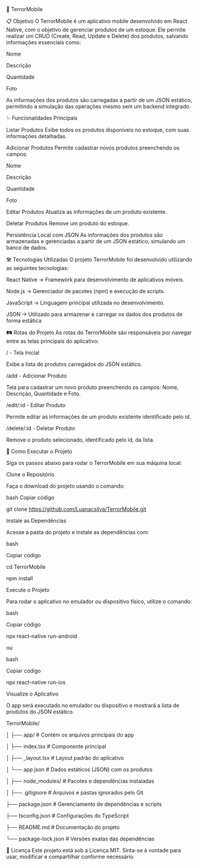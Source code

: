 🚀 TerrorMobile



📋 Objetivo
O TerrorMobile é um aplicativo mobile desenvolvido em React Native, com o objetivo de gerenciar produtos de um estoque. Ele permite realizar um CRUD (Create, Read, Update e Delete) dos produtos, salvando informações essenciais como:



Nome



Descrição



Quantidade



Foto



As informações dos produtos são carregadas a partir de um JSON estático, permitindo a simulação das operações mesmo sem um backend integrado.

✨ Funcionalidades Principais



Listar Produtos
Exibe todos os produtos disponíveis no estoque, com suas informações detalhadas.

Adicionar Produtos
Permite cadastrar novos produtos preenchendo os campos:

Nome



Descrição



Quantidade



Foto



Editar Produtos
Atualiza as informações de um produto existente.



Deletar Produtos
Remove um produto do estoque.

Persistência Local com JSON
As informações dos produtos são armazenadas e gerenciadas a partir de um JSON estático, simulando um banco de dados.




🛠️ Tecnologias Utilizadas
O projeto TerrorMobile foi desenvolvido utilizando as seguintes tecnologias:



React Native → Framework para desenvolvimento de aplicativos móveis.


Node.js → Gerenciador de pacotes (npm) e execução de scripts.


JavaScript → Linguagem principal utilizada no desenvolvimento.


JSON → Utilizado para armazenar e carregar os dados dos produtos de forma estática



🛤️ Rotas do Projeto
As rotas do TerrorMobile são responsáveis por navegar entre as telas principais do aplicativo:


/ - Tela Inicial


Exibe a lista de produtos carregados do JSON estático.


/add - Adicionar Produto



Tela para cadastrar um novo produto preenchendo os campos: Nome, Descrição, Quantidade e Foto.


/edit/:id - Editar Produto



Permite editar as informações de um produto existente identificado pelo id.


/delete/:id - Deletar Produto



Remove o produto selecionado, identificado pelo id, da lista.




🚀 Como Executar o Projeto



Siga os passos abaixo para rodar o TerrorMobile em sua máquina local:

Clone o Repositório



Faça o download do projeto usando o comando:

bash
Copiar código



git clone https://github.com/Luanacsilva/TerrorMobile.git



Instale as Dependências



Acesse a pasta do projeto e instale as dependências com:




bash



Copiar código

cd TerrorMobile



npm install

Execute o Projeto



Para rodar o aplicativo no emulador ou dispositivo físico, utilize o comando:

bash

Copiar código

npx react-native run-android

ou


bash

Copiar código

npx react-native run-ios

Visualize o Aplicativo

O app será executado no emulador ou dispositivo e mostrará a lista de produtos do JSON estático.




TerrorMobile/

│
├── app/                    # Contém os arquivos principais do app


│   ├── index.tsx         # Componente principal


│   ├── _layout.tsx       # Layout padrão do aplicativo


│   └── app.json          # Dados estáticos (JSON) com os produtos


│
├── node_modules/         # Pacotes e dependências instaladas


│
├── .gitignore            # Arquivos e pastas ignorados pelo Git


├── package.json          # Gerenciamento de dependências e scripts


├── tsconfig.json         # Configurações do TypeScript


├── README.md             # Documentação do projeto


└── package-lock.json     # Versões exatas das dependências





📜 Licença
Este projeto está sob a Licença MIT.
Sinta-se à vontade para usar, modificar e compartilhar conforme necessário.

